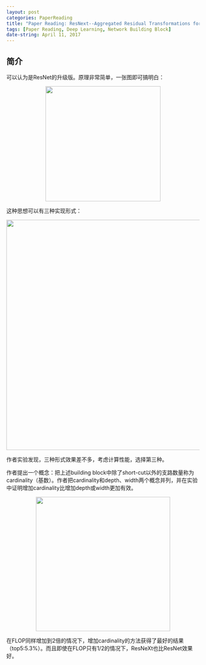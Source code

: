 ```yaml
---
layout: post
categories: PaperReading
title: "Paper Reading: ResNext--Aggregated Residual Transformations for Deep Neural Networks"
tags: [Paper Reading, Deep Learning, Network Building Block]
date-string: April 11, 2017
---
```


## 简介
可以认为是ResNet的升级版。原理非常简单，一张图即可搞明白：

<center>
    <img src="http://img.blog.csdn.net/20170411142838359?watermark/2/text/aHR0cDovL2Jsb2cuY3Nkbi5uZXQvd3VsdzE5OTA=/font/5a6L5L2T/fontsize/400/fill/I0JBQkFCMA==/dissolve/70/gravity/SouthEast" width="300">
</center>

这种思想可以有三种实现形式：

<center>
    <img src="http://img.blog.csdn.net/20170411143026219?watermark/2/text/aHR0cDovL2Jsb2cuY3Nkbi5uZXQvd3VsdzE5OTA=/font/5a6L5L2T/fontsize/400/fill/I0JBQkFCMA==/dissolve/70/gravity/SouthEast" width="600">
</center>

作者实验发现，三种形式效果差不多，考虑计算性能，选择第三种。

作者提出一个概念：把上述building block中除了short-cut以外的支路数量称为cardinality（基数）。作者把cardinality和depth、width两个概念并列，并在实验中证明增加cardinality比增加depth或width更加有效。

<center>
    <img src="http://img.blog.csdn.net/20170411143348329?watermark/2/text/aHR0cDovL2Jsb2cuY3Nkbi5uZXQvd3VsdzE5OTA=/font/5a6L5L2T/fontsize/400/fill/I0JBQkFCMA==/dissolve/70/gravity/SouthEast" width="350">
</center>

在FLOP同样增加到2倍的情况下，增加cardinality的方法获得了最好的结果（top5:5.3%）。而且即使在FLOP只有1/2的情况下，ResNeXt也比ResNet效果好。


